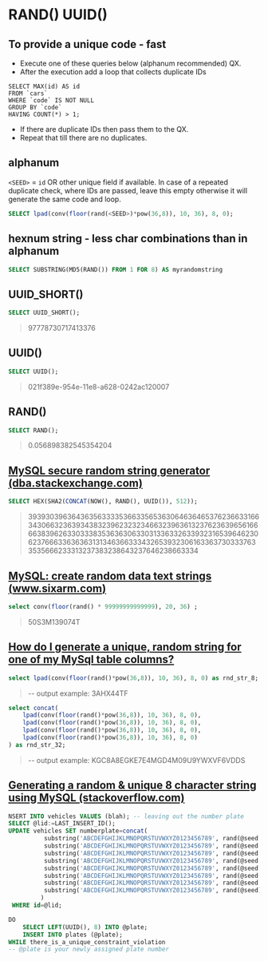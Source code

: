 # RAND() UUID()

## To provide a unique code - fast

* Execute one of these queries below (alphanum recommended) QX.
* After the execution add a loop that collects duplicate IDs 
```
SELECT MAX(id) AS id
FROM `cars` 
WHERE `code` IS NOT NULL 
GROUP BY `code`
HAVING COUNT(*) > 1;
```
* If there are duplicate IDs then pass them to the QX.
* Repeat that till there are no duplicates.

## alphanum

`<SEED>` = `id` OR other unique field if available. 
In case of a repeated duplicate check, where IDs are passed, leave this empty otherwise it will generate the same code and loop.

```sql
SELECT lpad(conv(floor(rand(<SEED>)*pow(36,8)), 10, 36), 8, 0);
```

## hexnum string - less char combinations than in alphanum

```sql
SELECT SUBSTRING(MD5(RAND()) FROM 1 FOR 8) AS myrandomstring
```

## UUID_SHORT()

```sql
SELECT UUID_SHORT();
```
> 97778730717413376

## UUID()

```sql
SELECT UUID();
```
> 021f389e-954e-11e8-a628-0242ac120007

## RAND()

```sql
SELECT RAND();
```
> 0.056898382545354204


## [MySQL secure random string generator (dba.stackexchange.com)](https://dba.stackexchange.com/a/132014)

```sql
SELECT HEX(SHA2(CONCAT(NOW(), RAND(), UUID()), 512));
```
> 3939303963643635633335366335653630646364653762366331663430663236393438323962323234663239636132376236396561666638396263303338353636306330313363326339323165396462306237666336363631313463663334326539323061633637303337633535666233313237383238643237646238663334


## [MySQL: create random data text strings (www.sixarm.com)](http://www.sixarm.com/about/mysql-create-random-data-text-strings.html)

```sql
select conv(floor(rand() * 99999999999999), 20, 36) ;
```
> 50S3M139074T

## [How do I generate a unique, random string for one of my MySql table columns?](https://stackoverflow.com/a/39259742)

```sql
select lpad(conv(floor(rand()*pow(36,8)), 10, 36), 8, 0) as rnd_str_8;
```
> -- output example: 3AHX44TF

```sql
select concat(
    lpad(conv(floor(rand()*pow(36,8)), 10, 36), 8, 0),
    lpad(conv(floor(rand()*pow(36,8)), 10, 36), 8, 0),
    lpad(conv(floor(rand()*pow(36,8)), 10, 36), 8, 0),
    lpad(conv(floor(rand()*pow(36,8)), 10, 36), 8, 0)
) as rnd_str_32;
```
> -- output example: KGC8A8EGKE7E4MGD4M09U9YWXVF6VDDS

## [Generating a random & unique 8 character string using MySQL (stackoverflow.com)](https://stackoverflow.com/questions/16737910/generating-a-random-unique-8-character-string-using-mysql)

```sql
NSERT INTO vehicles VALUES (blah); -- leaving out the number plate
SELECT @lid:=LAST_INSERT_ID();
UPDATE vehicles SET numberplate=concat(
          substring('ABCDEFGHIJKLMNOPQRSTUVWXYZ0123456789', rand(@seed:=round(rand(@lid)*4294967296))*36+1, 1),
          substring('ABCDEFGHIJKLMNOPQRSTUVWXYZ0123456789', rand(@seed:=round(rand(@seed)*4294967296))*36+1, 1),
          substring('ABCDEFGHIJKLMNOPQRSTUVWXYZ0123456789', rand(@seed:=round(rand(@seed)*4294967296))*36+1, 1),
          substring('ABCDEFGHIJKLMNOPQRSTUVWXYZ0123456789', rand(@seed:=round(rand(@seed)*4294967296))*36+1, 1),
          substring('ABCDEFGHIJKLMNOPQRSTUVWXYZ0123456789', rand(@seed:=round(rand(@seed)*4294967296))*36+1, 1),
          substring('ABCDEFGHIJKLMNOPQRSTUVWXYZ0123456789', rand(@seed:=round(rand(@seed)*4294967296))*36+1, 1),
          substring('ABCDEFGHIJKLMNOPQRSTUVWXYZ0123456789', rand(@seed:=round(rand(@seed)*4294967296))*36+1, 1),
          substring('ABCDEFGHIJKLMNOPQRSTUVWXYZ0123456789', rand(@seed)*36+1, 1)
         )
 WHERE id=@lid;
```

```sql
DO
    SELECT LEFT(UUID(), 8) INTO @plate;
    INSERT INTO plates (@plate);
WHILE there_is_a_unique_constraint_violation
-- @plate is your newly assigned plate number
```

